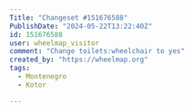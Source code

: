 ```yaml
---
Title: "Changeset #151676588"
PublishDate: "2024-05-22T13:22:40Z"
id: 151676588
user: wheelmap_visitor
comment: "Change toilets:wheelchair to yes"
created_by: "https://wheelmap.org"
tags:
  - Montenegro
  - Kotor

---
```

